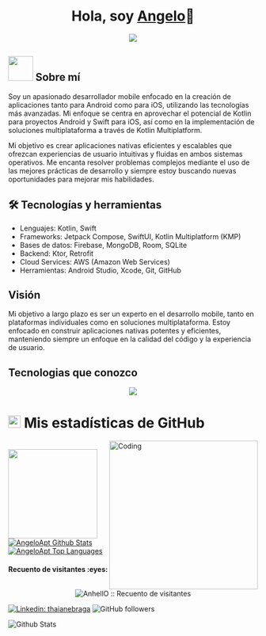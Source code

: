 <h1 align="center">Hola, soy <a href="https://angelopt.carrd.co/">Angelo</a>👋</h1>

<p align="center">
  <a href="https://github.com/DenverCoder1/readme-typing-svg"><img src="https://readme-typing-svg.herokuapp.com?font=Time+New+Roman&color=cyan&size=25&center=true&vCenter=true&width=600&height=100&lines=HOLA!+-+¡Bienvenido+a+mi+perfil!;+HELLO!+-+Welcome+to+my+profile!;+BONJOUR!+-+Bienvenue+sur+mon+profil!;+CIAO!+-+Benvenuto+nel+mi+profilo!;+안녕하세요!+-+제+프로필에+오신+것을+환영합니다!;+こんにちは!+-+私のプロフィールへようこそ！;+你好!+-+欢迎来到我的个人资料;+Привет!+-+Добро+пожаловать+на+мой+профиль!"></a>
</p>



## <picture><img src = "https://github.com/7oSkaaa/7oSkaaa/blob/main/Images/about_me.gif?raw=true" width = 50px></picture> Sobre mí

Soy un apasionado desarrollador mobile enfocado en la creación de aplicaciones tanto para Android como para iOS, utilizando las tecnologías más avanzadas. Mi enfoque se centra en aprovechar el potencial de Kotlin para proyectos Android y Swift para iOS, así como en la implementación de soluciones multiplataforma a través de Kotlin Multiplatform.

Mi objetivo es crear aplicaciones nativas eficientes y escalables que ofrezcan experiencias de usuario intuitivas y fluidas en ambos sistemas operativos. Me encanta resolver problemas complejos mediante el uso de las mejores prácticas de desarrollo y siempre estoy buscando nuevas oportunidades para mejorar mis habilidades.

## 🛠️ Tecnologías y herramientas

- Lenguajes: Kotlin, Swift
- Frameworks: Jetpack Compose, SwiftUI, Kotlin Multiplatform (KMP)
- Bases de datos: Firebase, MongoDB, Room, SQLite
- Backend: Ktor, Retrofit
- Cloud Services: AWS (Amazon Web Services)
- Herramientas: Android Studio, Xcode, Git, GitHub

## Visión

Mi objetivo a largo plazo es ser un experto en el desarrollo mobile, tanto en plataformas individuales como en soluciones multiplataforma. Estoy enfocado en construir aplicaciones nativas potentes y eficientes, manteniendo siempre un enfoque en la calidad del código y la experiencia de usuario.


## Tecnologias que conozco

<!--tech stack icons-->
<p align="center">
  <a href="https://skillicons.dev">
    <img src="https://skillicons.dev/icons?i=kotlin,swift,java,javascript,python,ktor,firebase,git,androidstudio,apple,windows,mongodb,sqlite,gradle,aws,github,stackoverflow,cpp,css,postgres,figma,html,bootstrap,linux,kali,ubuntu,mysql,nodejs,jquery,postman,react,kubernetes,npm,vscode,idea,pycharm,sublime,robloxstudio,lua,discord&perline=14" />
  </a>
</p>

# <img src="https://media.giphy.com/media/iY8CRBdQXODJSCERIr/giphy.gif" width="25"> <b>Mis estadísticas de GitHub
</b> 
<img align="right" alt="Coding" width="300" src="https://cdn.dribbble.com/users/1277312/screenshots/14733298/media/39b1045e593737587dd60e42c8422d1f.gif" >
<br>

<img height="180em" src="https://streak-stats.demolab.com?user=AngeloApt&theme=tokyonight&hide_border=true&border_radius="/>

<br/>
    <a href="https://github.com/AngeloApt/github-readme-stats"><img alt="AngeloApt Github Stats" src="https://github-readme-stats.vercel.app/api?username=AngeloApt&show_icons=true&count_private=true&theme=react&hide_border=true&bg_color=0D1117" /></a>
  <a href="https://github.com/AngeloApt/github-readme-stats"><img alt="AngeloApt Top Languages" src="https://github-readme-stats.vercel.app/api/top-langs/?username=AngeloApt&langs_count=8&count_private=true&layout=compact&theme=react&hide_border=true&bg_color=0D1117" /></a>
  <br/>

<h4 align="center">Recuento de visitantes :eyes:</h4>

<p align="center"><img src="https://profile-counter.glitch.me/{AngeloApt}/count.svg" alt="AnhellO :: Recuento de visitantes" /></p>

[![Linkedin: thaianebraga](https://img.shields.io/badge/-angelopt-blue?style=flat-square&logo=Linkedin&logoColor=white&link=https://www.linkedin.com/in/angelopt/)](https://www.linkedin.com/in/Angelopt/)
![GitHub followers](https://img.shields.io/github/followers/AngeloApt?style=social)


<img src="https://raw.githubusercontent.com/bornmay/bornmay/Update/svg/Bottom.svg" alt="Github Stats" />

